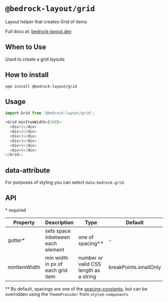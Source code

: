 # `@bedrock-layout/grid`

Layout helper that creates Grid of items

Full docs at: [bedrock-layout.dev](https://bedrock-layout.dev/)

## When to Use

Used to create a grid layouts

## How to install

`npm install @bedrock-layout/grid`

## Usage

```javascript
import Grid from '@bedrock-layout/grid';

<Grid minItemWidth={300}>
  <div>1</div>
  <div>2</div>
  <div>3</div>
  <div>4</div>
  <div>5</div>
  <div>6</div>
</Grid>;
```

## data-attribute

For purposes of styling you can select `data-bedrock-grid`.

## API

\* required

| Property     | Description                       | Type                                   | Default               |
| ------------ | --------------------------------- | -------------------------------------- | --------------------- |
| gutter\*     | sets space inbetween each element | one of spacing\*\*                     | -                     |
| minItemWidth | min width in px of each grid item | number or valid CSS length as a string | breakPoints.smallOnly |

\*\* By default, spacings are one of the [spacing-constants](https://github.com/Bedrock-Layouts/Bedrock/tree/main/packages/spacing-constants), but can be overridden using the `ThemeProvider` from `styled-components`
